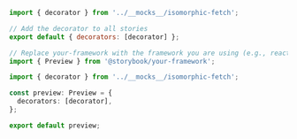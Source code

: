 ```js filename=".storybook/preview.js" renderer="common" language="js"
import { decorator } from '../__mocks__/isomorphic-fetch';

// Add the decorator to all stories
export default { decorators: [decorator] };
```

```ts filename=".storybook/preview.ts" renderer="common" language="ts"
// Replace your-framework with the framework you are using (e.g., react, vue3)
import { Preview } from '@storybook/your-framework';

import { decorator } from '../__mocks__/isomorphic-fetch';

const preview: Preview = {
  decorators: [decorator],
};

export default preview;
```

